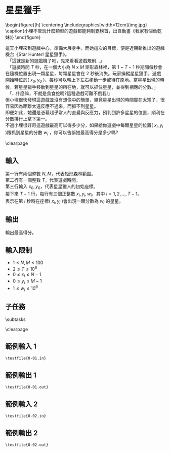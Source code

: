 # 星星獵手

\begin{figure}[h]
\centering
\includegraphics[width=12cm]{img.jpg}
\caption{小埋不管玩什麼類型的遊戲都能夠制霸榜首，出自動畫《我家有個魚乾妹》}
\end{figure}

這天小埋來到遊戲中心，準備大展身手，而她這次的目標，便是近期新推出的遊戲機台《Star Hunter! 星星獵手》。\
　「這就是新的遊戲機了吧，先來看看遊戲規則...」\
　「遊戲時間 $T$ 秒，在一個大小為 $N$ x $M$ 矩形森林裡，第 $1$ ~ $T-1$ 秒期間每秒會在隨機位置出現一顆星星，每顆星星會在 $2$ 秒後消失。玩家操縱星星獵手，遊戲開始時位於( $x_0, y_0$ )，每秒可以朝上下左右移動一步或待在原地。當星星出現的時候，若星星獵手移動到星星的所在地，就可以抓住星星，並得到相應的分數。」\
　「...什麼嘛，不就是貪食蛇嗎?這種遊戲可難不倒我!」\
但小埋很快發現這遊戲並沒有想像中的簡單，畢竟星星出現的時間實在太短了，很容易因為距離太遠反應不過來，而抓不到星星。\
即便如此，她還是憑藉超乎常人的直覺與反應力，預判到許多星星的位置，順利在分數排行上拿下第一。\
不過小埋很好奇這遊戲最高可以得多少分，如果給你遊戲中每顆星星的位置( $x_i, y_i$ )跟抓到星星的分數 $w_i$ ，你可以告訴她最高得分是多少嗎?

\clearpage

## 輸入
第一行有兩個整數 $N, M$，代表矩形森林範圍。\
第二行有一個整數 $T$，代表遊戲時間。\
第三行輸入 $x_0, y_0$，代表星星獵人的初始座標。\
接下來 $T-1$ 行，每行有三個正整數 $x_i, y_i, w_i$，其中 $i=1,2,...,T-1$。\
表示在第 $i$ 秒時在座標( $x_i, y_i$ )會出現一顆分數為 $w_i$ 的星星。


## 輸出
輸出最高得分。

## 輸入限制
 - $1 \leq N, M \leq 100$
 - $2 \leq T \leq 10^6$
 - $0 \leq x_i \leq N-1$
 - $0 \leq y_i \leq M-1$
 - $1 \leq w_i \leq 10^9$

## 子任務
\subtasks

\clearpage

## 範例輸入 1
```
\testfile{0-01.in}
```

## 範例輸出 1
```
\testfile{0-01.out}
```

## 範例輸入 2
```
\testfile{0-02.in}
```

## 範例輸出 2
```
\testfile{0-02.out}
```
